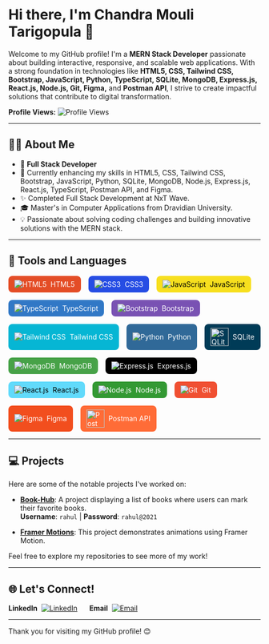 # Hi there, I'm Chandra Mouli Tarigopula 👋
Welcome to my GitHub profile! I'm a **MERN Stack Developer** passionate about building interactive, responsive, and scalable web applications. With a strong foundation in technologies like **HTML5, CSS, Tailwind CSS, Bootstrap, JavaScript, Python, TypeScript, SQLite, MongoDB, Express.js, React.js, Node.js, Git, Figma,** and **Postman API**, I strive to create impactful solutions that contribute to digital transformation.

**Profile Views:** ![Profile Views](https://profile-counter.glitch.me/chandramouli35/count.svg)

---

## 🧑‍💼 About Me
- 💼 **Full Stack Developer**
- 🌱 Currently enhancing my skills in HTML5, CSS, Tailwind CSS, Bootstrap, JavaScript, Python, SQLite, MongoDB, Node.js, Express.js, React.js, TypeScript, Postman API, and Figma.
- ✨ Completed Full Stack Development at NxT Wave.
- 🎓 Master's in Computer Applications from Dravidian University.
- 💡 Passionate about solving coding challenges and building innovative solutions with the MERN stack.

---
## 🔧 Tools and Languages

<p align="left" style="display: flex; flex-wrap: wrap; gap: 15px;">
  <span style="display: flex; align-items: center; padding: 8px 12px; background-color: #E44D26; color: white; border-radius: 8px;">
    <img src="https://img.icons8.com/color/36/000000/html-5.png" alt="HTML5" title="HTML5" />
    <span style="margin-left: 8px;">HTML5</span>
  </span>

  <span style="display: flex; align-items: center; padding: 8px 12px; background-color: #264de4; color: white; border-radius: 8px;">
    <img src="https://img.icons8.com/color/36/000000/css3.png" alt="CSS3" title="CSS3" />
    <span style="margin-left: 8px;">CSS3</span>
  </span>

  <span style="display: flex; align-items: center; padding: 8px 12px; background-color: #F7DF1E; color: black; border-radius: 8px;">
    <img src="https://img.icons8.com/color/36/000000/javascript.png" alt="JavaScript" title="JavaScript" />
    <span style="margin-left: 8px;">JavaScript</span>
  </span>

  <span style="display: flex; align-items: center; padding: 8px 12px; background-color: #3178C6; color: white; border-radius: 8px;">
    <img src="https://img.icons8.com/color/36/000000/typescript.png" alt="TypeScript" title="TypeScript" />
    <span style="margin-left: 8px;">TypeScript</span>
  </span>

  <span style="display: flex; align-items: center; padding: 8px 12px; background-color: #7952B3; color: white; border-radius: 8px;">
    <img src="https://img.icons8.com/color/36/000000/bootstrap.png" alt="Bootstrap" title="Bootstrap" />
    <span style="margin-left: 8px;">Bootstrap</span>
  </span>

  <span style="display: flex; align-items: center; padding: 8px 12px; background-color: #06B6D4; color: white; border-radius: 8px;">
    <img src="https://img.icons8.com/color/36/000000/tailwindcss.png" alt="Tailwind CSS" title="Tailwind CSS" />
    <span style="margin-left: 8px;">Tailwind CSS</span>
  </span>

  <span style="display: flex; align-items: center; padding: 8px 12px; background-color: #306998; color: white; border-radius: 8px;">
    <img src="https://img.icons8.com/color/36/000000/python.png" alt="Python" title="Python" />
    <span style="margin-left: 8px;">Python</span>
  </span>

  <span style="display: flex; align-items: center; padding: 8px 12px; background-color: #003B57; color: white; border-radius: 8px;">
    <img src="https://upload.wikimedia.org/wikipedia/commons/3/38/SQLite370.svg" alt="SQLite" title="SQLite" width="36"/>
    <span style="margin-left: 8px;">SQLite</span>
  </span>

  <span style="display: flex; align-items: center; padding: 8px 12px; background-color: #47A248; color: white; border-radius: 8px;">
    <img src="https://img.icons8.com/color/36/000000/mongodb.png" alt="MongoDB" title="MongoDB" />
    <span style="margin-left: 8px;">MongoDB</span>
  </span>

  <span style="display: flex; align-items: center; padding: 8px 12px; background-color: #000000; color: white; border-radius: 8px;">
    <img src="https://img.icons8.com/color/36/000000/express.png" alt="Express.js" title="Express.js" />
    <span style="margin-left: 8px;">Express.js</span>
  </span>

  <span style="display: flex; align-items: center; padding: 8px 12px; background-color: #61DAFB; color: black; border-radius: 8px;">
    <img src="https://img.icons8.com/plasticine/36/000000/react.png" alt="React.js" title="React.js" />
    <span style="margin-left: 8px;">React.js</span>
  </span>

  <span style="display: flex; align-items: center; padding: 8px 12px; background-color: #339933; color: white; border-radius: 8px;">
    <img src="https://img.icons8.com/color/36/000000/nodejs.png" alt="Node.js" title="Node.js" />
    <span style="margin-left: 8px;">Node.js</span>
  </span>

  <span style="display: flex; align-items: center; padding: 8px 12px; background-color: #F05032; color: white; border-radius: 8px;">
    <img src="https://img.icons8.com/color/36/000000/git.png" alt="Git" title="Git" />
    <span style="margin-left: 8px;">Git</span>
  </span>

  <span style="display: flex; align-items: center; padding: 8px 12px; background-color: #F24E1E; color: white; border-radius: 8px;">
    <img src="https://img.icons8.com/color/36/000000/figma.png" alt="Figma" title="Figma" />
    <span style="margin-left: 8px;">Figma</span>
  </span>

  <span style="display: flex; align-items: center; padding: 8px 12px; background-color: #FF6C37; color: white; border-radius: 8px;">
    <img src="https://www.vectorlogo.zone/logos/getpostman/getpostman-icon.svg" alt="Postman API" title="Postman API" width="36"/>
    <span style="margin-left: 8px;">Postman API</span>
  </span>
</p>


---

## 💻 Projects
Here are some of the notable projects I've worked on:

- **[Book-Hub](https://bookhubcm.ccbp.tech/)**: A project displaying a list of books where users can mark their favorite books.  
  **Username**: `rahul` | **Password**: `rahul@2021`

- **[Framer Motions](https://spurfitassignment.netlify.app/)**: This project demonstrates animations using Framer Motion.

Feel free to explore my repositories to see more of my work!

---

## 🌐 Let's Connect!

<p align="left">
  <span style="display: inline-flex; align-items: center; margin-right: 20px;">
    <strong>LinkedIn</strong>
    <a href="https://www.linkedin.com/in/mouli-chandra/" target="_blank">
      <img src="https://img.icons8.com/color/36/000000/linkedin.png" alt="LinkedIn" title="LinkedIn" style="vertical-align: middle; margin-left: 8px;"/>
    </a>
  </span>

  <span style="display: inline-flex; align-items: center; margin-right: 20px;">
    <strong>Email</strong>
    <a href="mailto:tarigopulachandramouli1818@gmail.com" target="_blank">
      <img src="https://img.icons8.com/color/36/000000/gmail.png" alt="Email" title="Email" style="vertical-align: middle; margin-left: 8px;"/>
    </a>
  </span>
</p>



---

Thank you for visiting my GitHub profile! 😊
